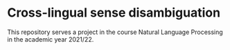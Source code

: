 # Cross-lingual sense disambiguation
 This repository serves a project in the course Natural Language Processing in the academic year 2021/22. 
